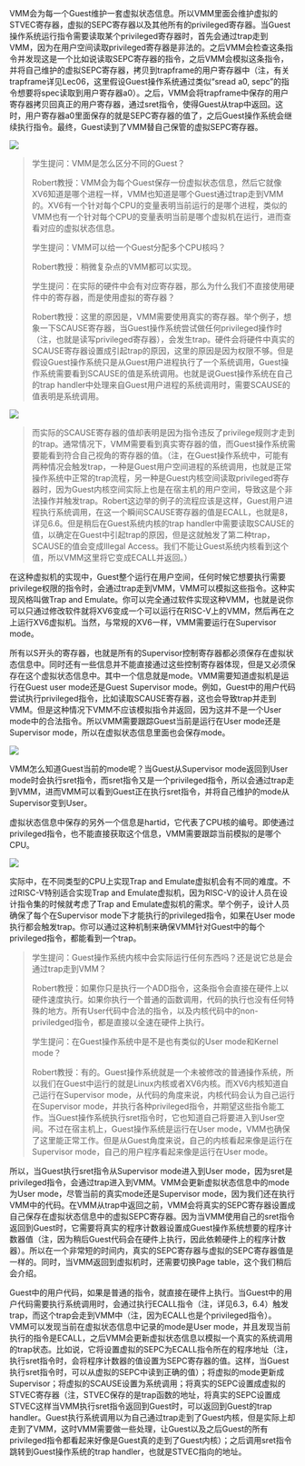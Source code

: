 VMM会为每一个Guest维护一套虚拟状态信息。所以VMM里面会维护虚拟的STVEC寄存器，虚拟的SEPC寄存器以及其他所有的privileged寄存器。当Guest操作系统运行指令需要读取某个privileged寄存器时，首先会通过trap走到VMM，因为在用户空间读取privileged寄存器是非法的。之后VMM会检查这条指令并发现这是一个比如说读取SEPC寄存器的指令，之后VMM会模拟这条指令，并将自己维护的虚拟SEPC寄存器，拷贝到trapframe的用户寄存器中（注，有关trapframe详见Lec06，这里假设Guest操作系统通过类似“sread a0, sepc”的指令想要将spec读取到用户寄存器a0）。之后，VMM会将trapframe中保存的用户寄存器拷贝回真正的用户寄存器，通过sret指令，使得Guest从trap中返回。这时，用户寄存器a0里面保存的就是SEPC寄存器的值了，之后Guest操作系统会继续执行指令。最终，Guest读到了VMM替自己保管的虚拟SEPC寄存器。

[![](https://github.com/huihongxiao/MIT6.S081/raw/master/.gitbook/assets/image%20(505).png)](https://github.com/huihongxiao/MIT6.S081/blob/master/.gitbook/assets/image%20\(505\).png)

> 学生提问：VMM是怎么区分不同的Guest？
> 
> Robert教授：VMM会为每个Guest保存一份虚拟状态信息，然后它就像XV6知道是哪个进程一样，VMM也知道是哪个Guest通过trap走到VMM的。XV6有一个针对每个CPU的变量表明当前运行的是哪个进程，类似的VMM也有一个针对每个CPU的变量表明当前是哪个虚拟机在运行，进而查看对应的虚拟状态信息。
> 
> 学生提问：VMM可以给一个Guest分配多个CPU核吗？
> 
> Robert教授：稍微复杂点的VMM都可以实现。
> 
> 学生提问：在实际的硬件中会有对应寄存器，那么为什么我们不直接使用硬件中的寄存器，而是使用虚拟的寄存器？
> 
> Robert教授：这里的原因是，VMM需要使用真实的寄存器。举个例子，想象一下SCAUSE寄存器，当Guest操作系统尝试做任何privileged操作时（注，也就是读写privileged寄存器），会发生trap。硬件会将硬件中真实的SCAUSE寄存器设置成引起trap的原因，这里的原因是因为权限不够。但是假设Guest操作系统只是从Guest用户进程执行了一个系统调用，Guest操作系统需要看到SCAUSE的值是系统调用。也就是说Guest操作系统在自己的trap handler中处理来自Guest用户进程的系统调用时，需要SCAUSE的值表明是系统调用。

[![](https://github.com/huihongxiao/MIT6.S081/raw/master/.gitbook/assets/image%20(465).png)](https://github.com/huihongxiao/MIT6.S081/blob/master/.gitbook/assets/image%20\(465\).png)

> 而实际的SCAUSE寄存器的值却表明是因为指令违反了privilege规则才走到的trap。通常情况下，VMM需要看到真实寄存器的值，而Guest操作系统需要能看到符合自己视角的寄存器的值。（注，在Guest操作系统中，可能有两种情况会触发trap，一种是Guest用户空间进程的系统调用，也就是正常操作系统中正常的trap流程，另一种是Guest内核空间读取privileged寄存器时，因为Guest内核空间实际上也是在宿主机的用户空间，导致这是个非法操作并触发trap。Robert这边举的例子的流程应该是这样，Guest用户进程执行系统调用，在这一个瞬间SCAUSE寄存器的值是ECALL，也就是8，详见6.6。但是稍后在Guest系统内核的trap handler中需要读取SCAUSE的值，以确定在Guest中引起trap的原因，但是这就触发了第二种trap，SCAUSE的值会变成Illegal Access。我们不能让Guest系统内核看到这个值，所以VMM这里将它变成ECALL并返回。）

在这种虚拟机的实现中，Guest整个运行在用户空间，任何时候它想要执行需要privilege权限的指令时，会通过trap走到VMM，VMM可以模拟这些指令。这种实现风格叫做Trap and Emulate。你可以完全通过软件实现这种VMM，也就是说你可以只通过修改软件就将XV6变成一个可以运行在RISC-V上的VMM，然后再在之上运行XV6虚拟机。当然，与常规的XV6一样，VMM需要运行在Supervisor mode。

所有以S开头的寄存器，也就是所有的Supervisor控制寄存器都必须保存在虚拟状态信息中。同时还有一些信息并不能直接通过这些控制寄存器体现，但是又必须保存在这个虚拟状态信息中。其中一个信息就是mode。VMM需要知道虚拟机是运行在Guest user mode还是Guest Supervisor mode。例如，Guest中的用户代码尝试执行privileged指令，比如读取SCAUSE寄存器，这也会导致trap并走到VMM。但是这种情况下VMM不应该模拟指令并返回，因为这并不是一个User mode中的合法指令。所以VMM需要跟踪Guest当前是运行在User mode还是Supervisor mode，所以在虚拟状态信息里面也会保存mode。

[![](https://github.com/huihongxiao/MIT6.S081/raw/master/.gitbook/assets/image%20(457).png)](https://github.com/huihongxiao/MIT6.S081/blob/master/.gitbook/assets/image%20\(457\).png)

VMM怎么知道Guest当前的mode呢？当Guest从Supervisor mode返回到User mode时会执行sret指令，而sret指令又是一个privileged指令，所以会通过trap走到VMM，进而VMM可以看到Guest正在执行sret指令，并将自己维护的mode从Supervisor变到User。

虚拟状态信息中保存的另外一个信息是hartid，它代表了CPU核的编号。即使通过privileged指令，也不能直接获取这个信息，VMM需要跟踪当前模拟的是哪个CPU。

[![](https://github.com/huihongxiao/MIT6.S081/raw/master/.gitbook/assets/image%20(542).png)](https://github.com/huihongxiao/MIT6.S081/blob/master/.gitbook/assets/image%20\(542\).png)

实际中，在不同类型的CPU上实现Trap and Emulate虚拟机会有不同的难度。不过RISC-V特别适合实现Trap and Emulate虚拟机，因为RISC-V的设计人员在设计指令集的时候就考虑了Trap and Emulate虚拟机的需求。举个例子，设计人员确保了每个在Supervisor mode下才能执行的privileged指令，如果在User mode执行都会触发trap。你可以通过这种机制来确保VMM针对Guest中的每个privileged指令，都能看到一个trap。

> 学生提问：Guest操作系统内核中会实际运行任何东西吗？还是说它总是会通过trap走到VMM？
> 
> Robert教授：如果你只是执行一个ADD指令，这条指令会直接在硬件上以硬件速度执行。如果你执行一个普通的函数调用，代码的执行也没有任何特殊的地方。所有User代码中合法的指令，以及内核代码中的non-priviledged指令，都是直接以全速在硬件上执行。
> 
> 学生提问：在Guest操作系统中是不是也有类似的User mode和Kernel mode？
> 
> Robert教授：有的。Guest操作系统就是一个未被修改的普通操作系统，所以我们在Guest中运行的就是Linux内核或者XV6内核。而XV6内核知道自己运行在Supervisor mode，从代码的角度来说，内核代码会认为自己运行在Supervisor mode，并执行各种privileged指令，并期望这些指令能工作。当Guest操作系统执行sret指令时，它也知道自己将要进入到User空间。不过在宿主机上，Guest操作系统是运行在User mode，VMM也确保了这里能正常工作。但是从Guest角度来说，自己的内核看起来像是运行在Supervisor mode，自己的用户程序看起来像是运行在User mode。

所以，当Guest执行sret指令从Supervisor mode进入到User mode，因为sret是privileged指令，会通过trap进入到VMM。VMM会更新虚拟状态信息中的mode为User mode，尽管当前的真实mode还是Supervisor mode，因为我们还在执行VMM中的代码。在VMM从trap中返回之前，VMM会将真实的SEPC寄存器设置成自己保存在虚拟状态信息中的虚拟SEPC寄存器。因为当VMM使用自己的sret指令返回到Guest时，它需要将真实的程序计数器设置成Guest操作系统想要的程序计数器值（注，因为稍后Guest代码会在硬件上执行，因此依赖硬件上的程序计数器）。所以在一个非常短的时间内，真实的SEPC寄存器与虚拟的SEPC寄存器值是一样的。同时，当VMM返回到虚拟机时，还需要切换Page table，这个我们稍后会介绍。

Guest中的用户代码，如果是普通的指令，就直接在硬件上执行。当Guest中的用户代码需要执行系统调用时，会通过执行ECALL指令（注，详见6.3，6.4）触发trap，而这个trap会走到VMM中（注，因为ECALL也是个privileged指令）。VMM可以发现当前在虚拟状态信息中记录的mode是User mode，并且发现当前执行的指令是ECALL，之后VMM会更新虚拟状态信息以模拟一个真实的系统调用的trap状态。比如说，它将设置虚拟的SEPC为ECALL指令所在的程序地址（注，执行sret指令时，会将程序计数器的值设置为SEPC寄存器的值。这样，当Guest执行sret指令时，可以从虚拟的SEPC中读到正确的值）；将虚拟的mode更新成Supervisor；将虚拟的SCAUSE设置为系统调用；将真实的SEPC设置成虚拟的STVEC寄存器（注，STVEC保存的是trap函数的地址，将真实的SEPC设置成STVEC这样当VMM执行sret指令返回到Guest时，可以返回到Guest的trap handler。Guest执行系统调用以为自己通过trap走到了Guest内核，但是实际上却走到了VMM，这时VMM需要做一些处理，让Guest以及之后Guest的所有privileged指令都看起来好像是Guest真的走到了Guest内核）；之后调用sret指令跳转到Guest操作系统的trap handler，也就是STVEC指向的地址。
